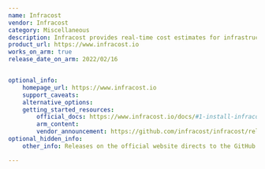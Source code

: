 ```yaml
---
name: Infracost
vendor: Infracost
category: Miscellaneous
description: Infracost provides real-time cost estimates for infrastructure as code, helping teams predict cloud expenses before deployment. Integrating with CI/CD pipelines ensures financial efficiency and informed decision-making throughout the development process.
product_url: https://www.infracost.io
works_on_arm: true
release_date_on_arm: 2022/02/16


optional_info:
    homepage_url: https://www.infracost.io
    support_caveats:
    alternative_options:
    getting_started_resources:
        official_docs: https://www.infracost.io/docs/#1-install-infracost
        arm_content:
        vendor_announcement: https://github.com/infracost/infracost/releases/tag/v0.9.18
optional_hidden_info:
    other_info: Releases on the official website directs to the GitHub release page. 

---
```

